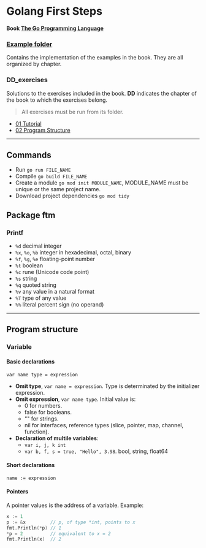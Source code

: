 # Golang First Steps

**Book [The Go Programming Language](http://www.gopl.io/)**

### [Example folder](https://github.com/franlopezm/golang_first_steps/tree/main/examples)
Contains the implementation of the examples in the book. They are all organized by chapter.

### DD_exercises
Solutions to the exercises included in the book. **DD** indicates the chapter of the book to which the exercises belong.

> All exercises must be run from its folder.

- [01 Tutorial](https://github.com/franlopezm/golang_first_steps/tree/main/01_exercises/01_exercises.md)
- [02 Program Structure](https://github.com/franlopezm/golang_first_steps/tree/main/01_exercises/02_exercises.md)

---

## Commands

- Run `go run FILE_NAME`
- Compile `go build FILE_NAME`
- Create a module `go mod init MODULE_NAME`, MODULE_NAME must be unique or the same project name.
- Download project dependencies `go mod tidy`

## Package ftm
### Printf
  - `%d`                decimal integer
  - `%x`, `%o`, `%b`    integer in hexadecimal, octal, binary
  - `%f`, `%g`, `%e`    floating-point number
  - `%t`                boolean
  - `%c`                rune (Unicode code point)
  - `%s`                string
  - `%q`                quoted string
  - `%v`                any value in a natural format
  - `%T`                type of any value
  - `%%`                literal percent sign (no operand)

---

## Program structure
### Variable
#### Basic declarations
`var name type = expression`

- **Omit type**, `var name = expression`. Type is determinated by the initializer expression.
- **Omit expression**, `var name type`. Initial value is:
  - 0 for numbers.
  - false for booleans.
  - "" for strings.
  - nil for interfaces, reference types (slice, pointer, map, channel, function).
- **Declaration of multile variables**:
  - `var i, j, k int`
  - `var b, f, s = true, "Hello", 3.98`. bool, string, float64

#### Short declarations
`name := expression`

#### Pointers
A pointer values is the address of a variable. Example:

```go
x := 1
p := &x         // p, of type *int, points to x
fmt.Println(*p) // 1
*p = 2          // equivalent to x = 2
fmt.Println(x)  // 2
```
